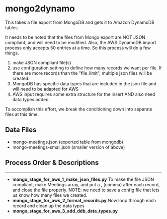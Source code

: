 # mongo2dynamo
This takes a file export from MongoDB and gets it to Amazon DynamoDB tables

It needs to be noted that the files from Mongo export are NOT JSON compliant, and will need to be modified.  Also, the AWS DynamoDB import process only accepts 50 entries at a time.  So this process will do a few things.

1. make JSON compliant file(s)
2. use configuration setting to define how many records we want per file.  If there are more records than the "file_limit", multiple json files will be created.
3. MongoDB has specific data types that are included in the json file and will need to be adapted for AWS
4. AWS input requires some extra structure for the insert AND also need data types added

To accomplish this effort, we break the conditioning down into separate files at this time.

## Data Files
- mongo-meetings.json (exported table from mongodb)
- mongo-meetings-small.json (smaller version of above)

## Process Order & Descriptions
___
- **mongo_stage_for_aws_1_make_json_files.py**
To make the file JSON compliant, make Meetings array, and put a , (comma) after each record, and close the file properly. NOTE: we need to save a config file that lets us know how many files we created.
- **mongo_stage_for_aws_2_format_records.py**
Now loop through each record and clean up the data types
- **mongo_stage_for_aws_3_add_ddb_data_types.py**

